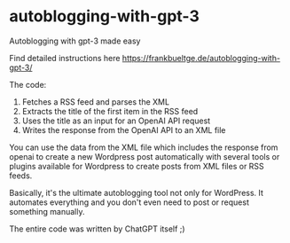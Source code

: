 # autoblogging-with-gpt-3

Autoblogging with gpt-3 made easy

Find detailed instructions here <a href="https://frankbueltge.de/autoblogging-with-gpt-3/">https://frankbueltge.de/autoblogging-with-gpt-3/</a>

The code:

1. Fetches a RSS feed and parses the XML
2. Extracts the title of the first item in the RSS feed
3. Uses the title as an input for an OpenAI API request
4. Writes the response from the OpenAI API to an XML file

You can use the data from the XML file which includes the response from openai to create a new Wordpress post automatically 
with several tools or plugins available for Wordpress to create posts from XML files or RSS feeds.

Basically, it's the ultimate autoblogging tool not only for WordPress. 
It automates everything and you don't even need to post or request something manually.

The entire code was written by ChatGPT itself ;)

